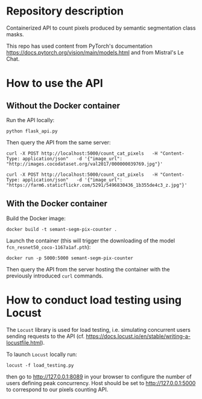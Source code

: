 # Repository description

Containerized API to count pixels produced by semantic segmentation class masks.

This repo has used content from PyTorch's documentation https://docs.pytorch.org/vision/main/models.html and from Mistral's Le Chat.

# How to use the API

## Without the Docker container

Run the API locally:

```commandline
python flask_api.py
```

Then query the API from the same server:

```commandline
curl -X POST http://localhost:5000/count_cat_pixels   -H "Content-Type: application/json"   -d '{"image_url": "http://images.cocodataset.org/val2017/000000039769.jpg"}'
```

```commandline
curl -X POST http://localhost:5000/count_cat_pixels   -H "Content-Type: application/json"   -d '{"image_url": "https://farm6.staticflickr.com/5291/5496830436_1b355de4c3_z.jpg"}'
```

## With the Docker container

Build the Docker image:

```commandline
docker build -t semant-segm-pix-counter .
```

Launch the container (this will trigger the downloading of the model `fcn_resnet50_coco-1167a1af.pth`):

```commandline
docker run -p 5000:5000 semant-segm-pix-counter
```

Then query the API from the server hosting the container with the previously introduced `curl` commands.

# How to conduct load testing using Locust

The `Locust` library is used for load testing, i.e. simulating concurrent users sending requests to the API (cf. https://docs.locust.io/en/stable/writing-a-locustfile.html).

To launch `Locust` locally run:
```commandline
locust -f load_testing.py
```
then go to http://127.0.0.1:8089 in your browser to configure the number of users defining peak concurrency. Host should be set to http://127.0.0.1:5000 to correspond to our pixels counting API.